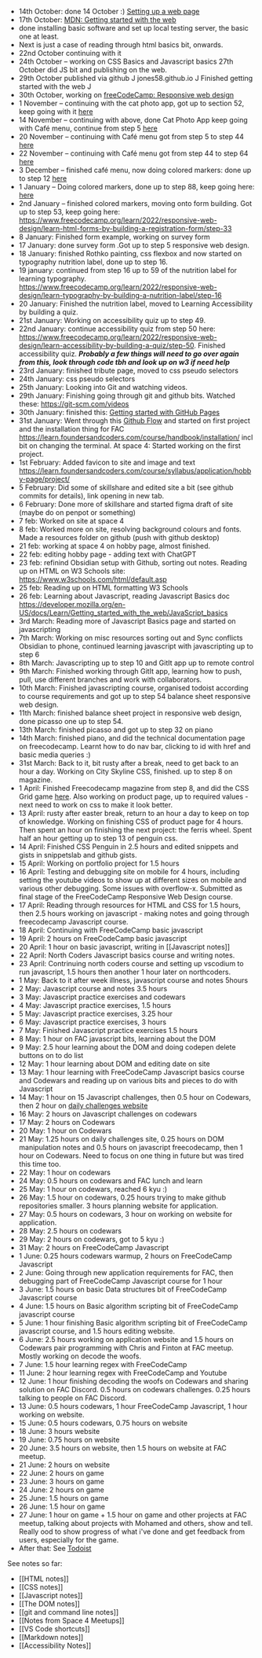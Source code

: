 
- 14th October: done 14 October :) [Setting up a web page](https://oliverjam.es/blog/complete-guide-to-making-web-pages/)
- 17th October: [MDN: Getting started with the web](https://developer.mozilla.org/en-US/docs/Learn/Getting_started_with_the_web)
- done installing basic software and set up local testing server, the basic one at least. 
- Next is just a case of reading through html basics bit, onwards. 
- 22nd October continuing with it
 - 24th October – working on CSS Basics and Javascript basics 27th October did JS bit and publishing on the web. 
 - 29th October published via github J jones58.github.io J  Finished getting started with the web J
 - 30th October, working on 	[freeCodeCamp: Responsive web design](https://www.freecodecamp.org/learn/2022/responsive-web-design/)
 - 1 November – continuing with the cat photo app, got up to section 52, keep going with it [here](https://www.freecodecamp.org/learn/2022/responsive-web-design/)
 - 14 November – continuing with above, done Cat Photo App keep going with Café menu, continue from step 5 [here](https://www.freecodecamp.org/learn/2022/responsive-web-design/)
 - 20 November – continuing with Café menu got from step 5 to step 44 [here](https://www.freecodecamp.org/learn/2022/responsive-web-design/)
 - 22 November – continuing with Café menu got from step 44 to step 64 [here](https://www.freecodecamp.org/learn/2022/responsive-web-design/)
 - 3 December – finished café menu, now doing colored markers: done up to step 12 [here](https://www.freecodecamp.org/learn/2022/responsive-web-design/learn-css-colors-by-building-a-set-of-colored-markers/step-13)
 - 1 January – Doing colored markers, done up to step 88, keep going here: [here](https://www.freecodecamp.org/learn/2022/responsive-web-design/learn-css-colors-by-building-a-set-of-colored-markers/step-13)
 - 2nd January – finished colored markers, moving onto form building. Got up to step 53, keep going here: <https://www.freecodecamp.org/learn/2022/responsive-web-design/learn-html-forms-by-building-a-registration-form/step-33> 
 - 8 January: Finished form example, working on survey form 
 - 17 January: done survey form .Got up to step 5 responsive web design. 
 - 18 January: finished Rothko painting, css flexbox and now started on typography nutrition label, done up to step 16. 
 - 19 january:  continued from step 16 up to 59 of the nutrition label for learning typography.  <https://www.freecodecamp.org/learn/2022/responsive-web-design/learn-typography-by-building-a-nutrition-label/step-16> 
 - 20 January: Finished the nutrition label, moved to Learning Accessibility by building a quiz. 
 - 21st January: Working on accessibility quiz  up to step 49. 
 - 22nd January: continue accessibility quiz from step 50 here: <https://www.freecodecamp.org/learn/2022/responsive-web-design/learn-accessibility-by-building-a-quiz/step-50>. Finished accessibility quiz. ***Probably a few things will need to go over again from this, look through code tbh and look up on w3 if need help***
 - 23rd January: finished tribute page, moved to css pseudo selectors
 - 24th January: css pseudo selectors
 - 25th January: Looking into Git and watching videos. 
 - 29th January: Finishing going through git and github bits. Watched these: <https://git-scm.com/videos> 
 - 30th January: finished this: [Getting started with GitHub Pages](https://docs.github.com/en/pages/getting-started-with-github-pages)
 - 31st January: Went through this [Github Flow](https://docs.github.com/en/get-started/quickstart/github-flow) and started on first project and the installation thing for FAC https://learn.foundersandcoders.com/course/handbook/installation/ incl bit on changing the terminal.  At space 4: Started working on the first project. 
 - 1st February: Added favicon to site and image and text https://learn.foundersandcoders.com/course/syllabus/application/hobby-page/project/  
 - 5 February: Did some of skillshare and edited site a bit (see github commits for details), link opening in new tab. 
 - 6 February: Done more of skillshare and started figma draft of site (maybe do on penpot or something)
 - 7 feb: Worked on site at space 4 
 - 8 feb: Worked more on site, resolving background colours and fonts. Made a resources folder on github (push with github desktop)
 - 21 feb: working at space 4 on hobby page, almost finished. 
 - 22 feb: editing hobby page - adding text with ChatGPT
 - 23 feb: refinind Obsidian setup with Github, sorting out notes. Reading up on HTML on W3 Schools site: https://www.w3schools.com/html/default.asp
 - 25 feb: Reading up on HTML formatting W3 Schools
 - 26 feb: Learning about Javascript, reading Javascript Basics doc https://developer.mozilla.org/en-US/docs/Learn/Getting_started_with_the_web/JavaScript_basics 
 - 3rd March: Reading more of Javascript Basics page and started on javascripting 
 - 7th March: Working on misc resources sorting out and Sync conflicts Obsidian to phone, continued learning javascript with javascripting up to step 6
 - 8th March: Javascripting up to step 10 and GitIt app up to remote control 
 - 9th March: Finished working through GitIt app, learning how to push, pull, use different branches and work with collaborators. 
 - 10th March: Finished javascripting course, organised todoist according to course requirements and got up to step 54 balance sheet responsive web design. 
 - 11th March: finished balance sheet project in responsive web design, done picasso one up to step 54. 
 - 13th March: finished picasso and got up to step 32 on piano 
 - 14th March: finished piano, and did the technical documentation page on freecodecamp. Learnt how to do nav bar, clicking to id with href and basic media queries :) 
 - 31st March: Back to it, bit rusty after a break, need to get back to an hour a day. Working on City Skyline CSS, finished. up to step 8 on magazine.
 - 1 April: Finished Freecodecamp magazine from step 8,  and did the CSS Grid game [here](https://cssgridgarden.com/). Also working on product page, up to required values - next need to work on css to make it look better.
 - 13 April: rusty after easter break, return to an hour a day to keep on top of knowledge. Working on finishing CSS of product page for 4 hours. Then spent an hour on finishing the next project: the ferris wheel. Spent half an hour getting up to step 13 of penguin css. 
 - 14 April: Finished CSS Penguin in 2.5 hours and edited snippets and gists in snippetslab and github gists. 
 - 15 April: Working on portfolio project for 1.5 hours
 - 16 April:  Testing and debugging site on mobile for 4 hours, including setting the youtube videos to show up at different sizes on mobile and various other debugging. Some issues with overflow-x. Submitted as final stage of the FreeCodeCamp Responsive Web Design course. 
 - 17 April: Reading through resources for HTML and CSS for 1.5 hours, then 2.5 hours working on javascript - making notes and going through freecodecamp Javascript course. 
 - 18 April: Continuing with FreeCodeCamp basic javascript
 - 19 April: 2 hours on FreeCodeCamp basic javascript 
 - 20 April: 1 hour on basic javascript, writing in [[Javascript notes]]
 - 22 April: North Coders Javascript basics course and writing notes. 
 - 23 April: Contrinuing north coders course and setting up vscodium to run javascript, 1.5 hours then another 1 hour later on northcoders. 
 - 1 May: Back to it after week illness, javascript course and notes 5hours
 - 2 May: Javascript course and notes 3.5 hours
 - 3 May: Javascript practice exercises and codewars
 - 4 May: Javascript practice exercises, 1.5 hours
 - 5 May:  Javascript practice exercises, 3.25 hour
 - 6 May:  Javascript practice exercises, 3 hours
 - 7 May: Finished Javascript practice exercises 1.5 hours
 - 8 May: 1 hour on FAC javascript bits, learning about the DOM 
 - 9 May: 2.5 hour learning about the DOM and doing codepen delete buttons on to do list
 - 12 May: 1 hour learning about DOM and editing date on site
 - 13 May: 1 hour learning with FreeCodeCamp Javascript basics course and Codewars and reading up on various bits and pieces to do with Javascript
 - 14 May: 1 hour on 15 Javascript challenges, then 0.5 hour on Codewars, then 2 hour on [daily challenges website](https://jones58.github.io/daily-challenges/)
 - 16 May: 2 hours on Javascript challenges on codewars
 - 17 May: 2 hours on Codewars
 - 20 May: 1 hour on Codewars
 - 21 May: 1.25 hours on daily challenges site, 0.25 hours on DOM manipulation notes and 0.5 hours on javascript freecodecamp, then 1 hour on Codewars. Need to focus on one thing in future but was tired this time too. 
 - 22 May: 1 hour on codewars
 - 24 May: 0.5 hours on codewars and FAC lunch and learn
 - 25 May: 1 hour on codewars, reached 6 kyu :) 
 - 26 May: 1.5 hour on codewars, 0.25 hours trying to make github repositories smaller. 3 hours planning website for application.
 -  27 May: 0.5 hours on codewars, 3 hour on working on website for application. 
 - 28 May: 2.5 hours on codewars 
 - 29 May: 2 hours on codewars, got to 5 kyu :)
 - 31 May: 2 hours on FreeCodeCamp Javascript
 - 1 June: 0.25 hours codewars warmup, 2 hours on FreeCodeCamp Javascript
 - 2 June: Going through new application requirements for FAC, then debugging part of FreeCodeCamp Javascript course for 1 hour
 - 3 June: 1.5 hours on basic Data structures bit of FreeCodeCamp Javascript course
 - 4 June: 1.5 hours on Basic algorithm scripting bit of FreeCodeCamp javascript course 
 - 5 June: 1 hour finishing Basic algorithm scripting bit of FreeCodeCamp javascript course, and 1.5 hours editing website.
 - 6 June: 2.5 hours working on application website and 1.5 hours on Codewars pair programming with Chris and Finton at FAC meetup. Mostly working on decode the woofs. 
 - 7 June: 1.5 hour learning regex with FreeCodeCamp
 - 11 June: 2 hour learning regex with FreeCodeCamp and Youtube
 - 12 June: 1 hour finishing decoding the woofs on Codewars and sharing solution on FAC Discord. 0.5 hours on codewars challenges. 0.25 hours talking to people on FAC Discord. 
 - 13 June: 0.5 hours codewars, 1 hour FreeCodeCamp Javascript, 1 hour working on website. 
 - 15 June: 0.5 hours codewars, 0.75 hours on website
 - 18 June: 3 hours website
 - 19 June: 0.75 hours on website
 - 20 June: 3.5 hours on website, then 1.5 hours on website at FAC meetup. 
 - 21 June: 2 hours on website 
 - 22 June: 2 hours on game 
 - 23 June: 3 hours on game
 - 24 June: 2 hours on game
 - 25 June: 1.5 hours on game
 - 26 June: 1.5 hour on game 
 - 27 June: 1 hour on game  + 1.5 hour on game and other projects at FAC meetup, talking about projects with Mohamed and others, show and tell. Really ood to show progress of what i've done and get feedback from users, especially for the game. 
 - After that: See [Todoist](https://todoist.com/app/)
 
See notes so far:
- [[HTML notes]]
- [[CSS notes]]
- [[Javascript notes]]
- [[The DOM notes]] 
- [[git and command line notes]]
- [[Notes from Space 4 Meetups]]
- [[VS Code shortcuts]]
- [[Markdown notes]]
- [[Accessibility Notes]]




